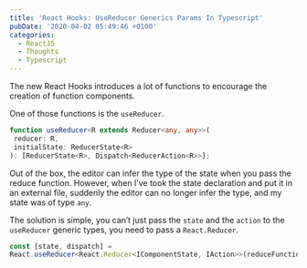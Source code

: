 ```yaml
---
title: 'React Hooks: UseReducer Generics Params In Typescript'
pubDate: '2020-04-02 05:49:46 +0100'
categories:
  - ReactJS
  - Thoughts
  - Typescript
---
```


The new React Hooks introduces a lot of functions to encourage the creation of function components.

One of those functions is the ``useReducer``.

```typescript
function useReducer<R extends Reducer<any, any>>(
 reducer: R,
 initialState: ReducerState<R>
): [ReducerState<R>, Dispatch<ReducerAction<R>>];
```

Out of the box, the editor can infer the type of the state when you pass the reduce function. However, when I’ve took the state declaration and put it in an external file, suddenly the editor can no longer infer the type, and my state was of type ``any``.

The solution is simple, you can’t just pass the ``state`` and the ``action`` to the ``useReducer`` generic types, you need to pass a ``React.Reducer``.

```typescript
const [state, dispatch] = 
React.useReducer<React.Reducer<IComponentState, IAction>>(reduceFunction, initialState);
```
